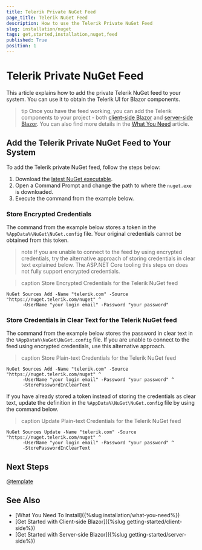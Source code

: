```yaml
---
title: Telerik Private NuGet Feed
page_title: Telerik NuGet Feed
description: How to use the Telerik Private NuGet Feed
slug: installation/nuget
tags: get,started,installation,nuget,feed
published: True
position: 1
---
```


# Telerik Private NuGet Feed

This article explains how to add the private Telerik NuGet feed to your system. You can use it to obtain the Telerik UI for Blazor components.

>tip Once you have the feed working, you can add the Telerik components to your project - both [client-side Blazor](../getting-started/client-blazor) and [server-side Blazor](../getting-started/server-blazor). You can also find more details in the [What You Need](what-you-need) article.

## Add the Telerik Private NuGet Feed to Your System

To add the Telerik private NuGet feed, follow the steps below:

1. Download the [latest NuGet executable](https://dist.nuget.org/win-x86-commandline/latest/nuget.exe).
1. Open a Command Prompt and change the path to where the `nuget.exe` is downloaded.
1. Execute the command from the example below.

### Store Encrypted Credentials

The command from the example below stores a token in the `%AppData%\NuGet\NuGet.config` file. Your original credentials cannot be obtained from this token.

>note If you are unable to connect to the feed by using encrypted credentials, try the alternative approach of storing credentials in clear text explained below. The ASP.NET Core tooling this steps on does not fully support encrypted credentials.

>caption Store Encrypted Credentials for the Telerik NuGet feed

```
NuGet Sources Add -Name "telerik.com" -Source "https://nuget.telerik.com/nuget" ^
      -UserName "your login email" -Password "your password"
```

### Store Credentials in Clear Text for the Telerik NuGet feed

The command from the example below stores the password in clear text in the `%AppData%\NuGet\NuGet.config` file. If you are unable to connect to the feed using encrypted credentials, use this alternative approach.

>caption Store Plain-text Credentials for the Telerik NuGet feed

```
NuGet Sources Add -Name "telerik.com" -Source "https://nuget.telerik.com/nuget" ^
      -UserName "your login email" -Password "your password" ^
      -StorePasswordInClearText
```

If you have already stored a token instead of storing the credentials as clear text, update the definition in the `%AppData%\NuGet\NuGet.config` file by using the command below.

>caption Update Plain-text Credentials for the Telerik NuGet feed

```
NuGet Sources Update -Name "telerik.com" -Source "https://nuget.telerik.com/nuget" ^
      -UserName "your login email" -Password "your password" ^
      -StorePasswordInClearText
```

## Next Steps

@[template](/_contentTemplates/common/get-started.md#after-install)


## See Also

* [What You Need To Install]({%slug installation/what-you-need%})
* [Get Started with Client-side Blazor]({%slug getting-started/client-side%})
* [Get Started with Server-side Blazor]({%slug getting-started/server-side%})

